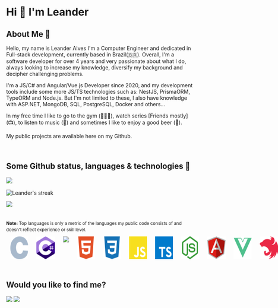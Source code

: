 # Hi 👋 I'm Leander

## About Me 📝

Hello, my name is Leander Alves I'm a Computer Engineer and dedicated in Full-stack development, currently based in Brazil(🇧🇷). Overall, I'm a software developer for over 4 years and very passionate about what I do, always looking to increase my knowledge, diversify my background and decipher challenging problems.

I'm a JS/C# and Angular/Vue.js Developer since 2020, and my development tools include some more JS/TS technologies such as: NestJS, PrismaORM, TypeORM and Node.js. But I'm not limited to these, I also have knowledge with ASP.NET, MongoDB, SQL, PostgreSQL, Docker and others...

In my free time I like to go to the gym (🏋🏻‍♂️), watch series [Friends mostly] (📺), to listen to music (🎵) and sometimes I like to enjoy a good beer (🍺).

My public projects are available here on my Github.

<br/>

## Some Github status, languages & technologies 🚀

[//]: <status>
<img src="https://github-readme-stats.vercel.app/api?username=leanderalvess&count_private=true&show_icons=true&theme=transparent&hide_border=true" />

[//]: <streak>
<img title="Get streak stats for your profile at git.io/streak-stats" alt="Leander's streak" src="https://streak-stats.demolab.com?user=leanderalvess&theme=black-ice&hide_border=true&background=DD272700"/>

[//]: <languages>
<img src="https://github-readme-stats.vercel.app/api/top-langs/?username=leanderalvess&hide=css&layout=compact&show_icons=true&theme=transparent&hide_border=true" />

<br/>

<small>
<b>Note:</b> Top languages is only a metric of the languages my public code consists of and doesn't reflect experience or skill level.
</small>

<br/>

<div style="
display: flex;
">
  	<img src="./c.svg" width="50" style="
		margin: 3px;
		padding: 8px;
		border-radius: 4px;
	"/>
	<img src="./c--4.svg" width="50" style="
		margin: 3px;
		padding: 8px;
		border-radius: 4px;
	"/>
	<img src="https://upload.wikimedia.org/wikipedia/commons/7/7d/Microsoft_.NET_logo.svg" width="50" style="
		margin: 3px;
		padding: 8px;
		border-radius: 4px;
	"/>
	<img src="./html5.svg" width="50" style="
		margin: 3px;
		padding: 8px;
		border-radius: 4px;
	"/>
	<img src="./css3.svg" width="50" style="
		margin: 3px;
		padding: 8px;
		border-radius: 4px;
	"/>
  	<img src="./javascript.svg" width="50" style="
		margin: 3px;
		padding: 8px;
		border-radius: 4px;
	"/>
  	<img src="./typescript.svg" width="50" style="
		margin: 3px;
		padding: 8px;
		border-radius: 4px;
	"/>
  	<img src="./node-dot-js.svg" width="50" style="
		margin: 3px;
		padding: 8px;
		border-radius: 4px;
	"/>
	<img src="./angular-icon.svg" width="50" style="
		margin: 3px;
		padding: 8px;
		border-radius: 4px;
	"/>
	<img src="./vue-dot-js.svg" width="50" style="
		margin: 3px;
		padding: 8px;
		border-radius: 4px;
	"/>
	<img src="./nestjs-icon.svg" width="50" style="
		margin: 3px;
		padding: 8px;
		border-radius: 4px;
	"/>
	<img src="./prisma.svg" width="50" style="
		margin: 3px;
		padding: 8px;
		border-radius: 4px;
	"/>
	<img src="./mongodb.svg" width="50" style="
		margin: 3px;
		padding: 8px;
		border-radius: 4px;
	"/>
</div>

<br/>

## Would you like to find me?
<a title="E-mail" href = "mailto:leanderlvda@gmail.com"><img src="https://img.icons8.com/fluent/48/000000/envelope.png"/></a>
<a title="LinkedIn" href = "https://www.linkedin.com/in/leanderalves/"><img src="https://img.icons8.com/fluent/48/000000/linkedin.png"/></a>

